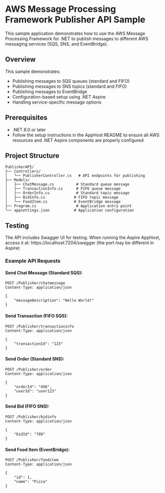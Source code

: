 ﻿# AWS Message Processing Framework Publisher API Sample

This sample application demonstrates how to use the AWS Message Processing Framework for .NET to publish messages to different AWS messaging services (SQS, SNS, and EventBridge).

## Overview

This sample demonstrates:
- Publishing messages to SQS queues (standard and FIFO)
- Publishing messages to SNS topics (standard and FIFO)
- Publishing messages to EventBridge
- Configuration-based setup using .NET Aspire
- Handling service-specific message options

## Prerequisites

- .NET 8.0 or later
- Follow the setup instructions in the AppHost README to ensure all AWS resources and .NET Aspire components are properly configured


## Project Structure

```
PublisherAPI/
├── Controllers/
│   └── PublisherController.cs   # API endpoints for publishing
├── Models/
│   ├── ChatMessage.cs          # Standard queue message
│   ├── TransactionInfo.cs      # FIFO queue message
│   ├── OrderInfo.cs            # Standard topic message
│   ├── BidInfo.cs             # FIFO topic message
│   └── FoodItem.cs            # EventBridge message
├── Program.cs                  # Application entry point
└── appsettings.json           # Application configuration

```


## Testing

The API includes Swagger UI for testing. When running the Aspire AppHost, access it at: https://localhost:7204/swagger (the port may be different in Aspire)


### Example API Requests

#### Send Chat Message (Standard SQS):
```
POST /Publisher/chatmessage
Content-Type: application/json

{
    "messageDescription": "Hello World!"
}
```

#### Send Transaction (FIFO SQS):
```
POST /Publisher/transactioninfo
Content-Type: application/json

{
    "transactionId": "123"
}
```
#### Send Order (Standard SNS):
```
POST /Publisher/order
Content-Type: application/json

{
    "orderId": "456",
    "userId": "user123"
}
```
#### Send Bid (FIFO SNS):
```
POST /Publisher/bidinfo
Content-Type: application/json

{
    "bidId": "789"
}

```

#### Send Food Item (EventBridge):
```
POST /Publisher/fooditem
Content-Type: application/json

{
    "id": 1,
    "name": "Pizza"
}
```
